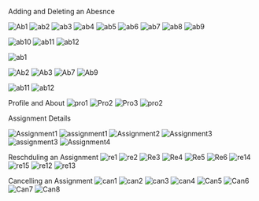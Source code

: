 Adding and Deleting an Abesnce


![Ab1](https://user-images.githubusercontent.com/81990744/114568257-fa3c5f80-9c41-11eb-92a6-3f2fe9491b3c.png)
![ab2](https://user-images.githubusercontent.com/81990744/114568271-fc062300-9c41-11eb-8e1c-a706b980e5fb.png)
![ab3](https://user-images.githubusercontent.com/81990744/114568281-fdcfe680-9c41-11eb-9c42-4414531c0dff.png)
![ab4](https://user-images.githubusercontent.com/81990744/114568288-ff99aa00-9c41-11eb-8afb-2a851d3e6c13.png)
![ab5](https://user-images.githubusercontent.com/81990744/114568298-01636d80-9c42-11eb-8d6a-aed7d3ffaa18.png)
![ab6](https://user-images.githubusercontent.com/81990744/114568307-02949a80-9c42-11eb-9496-af2cf9c63b89.png)
![ab7](https://user-images.githubusercontent.com/81990744/114568314-04f6f480-9c42-11eb-9ae2-10c2993c58a6.png)
![ab8](https://user-images.githubusercontent.com/81990744/114568324-06282180-9c42-11eb-92cd-5437ed62cedc.png)
![ab9](https://user-images.githubusercontent.com/81990744/114568335-088a7b80-9c42-11eb-9f41-8e435c0ae0b3.png)

![ab10](https://user-images.githubusercontent.com/81990744/114568339-09bba880-9c42-11eb-98d5-23f230367b5c.png)
![ab11](https://user-images.githubusercontent.com/81990744/114568344-0b856c00-9c42-11eb-8c7f-e9125f65cbc5.png)
![ab12](https://user-images.githubusercontent.com/81990744/114568357-0cb69900-9c42-11eb-9060-c1ae0ce4dd72.png)

![ab1](https://user-images.githubusercontent.com/81990744/114568902-89e20e00-9c42-11eb-8be7-0340da0791ee.png)

![Ab2](https://user-images.githubusercontent.com/81990744/114571230-82236900-9c44-11eb-9c27-c06797545a91.png)
![Ab3](https://user-images.githubusercontent.com/81990744/114571758-e5150000-9c44-11eb-9b3d-3c56ab2591af.png)
![Ab7](https://user-images.githubusercontent.com/81990744/114572449-7e441680-9c45-11eb-83f4-58a0c671c2d6.png)
![Ab9](https://user-images.githubusercontent.com/81990744/114572978-f6aad780-9c45-11eb-948a-1dd4488c2604.png)

![ab11](https://user-images.githubusercontent.com/81990744/114728656-47d1ce80-9d0d-11eb-86e0-46d335fd2775.png)
![ab12](https://user-images.githubusercontent.com/81990744/114728683-4dc7af80-9d0d-11eb-9360-59ce49fa5ee5.png)


Profile and About 
![pro1](https://user-images.githubusercontent.com/81990744/114576009-bdc03200-9c48-11eb-98ee-059cb3c951f4.png)
![Pro2](https://user-images.githubusercontent.com/81990744/114576055-ca448a80-9c48-11eb-87c7-d4a9e89a2f8c.png)
![Pro3](https://user-images.githubusercontent.com/81990744/114576080-ce70a800-9c48-11eb-9b3e-2db9b37ce1d0.png)
![pro2](https://user-images.githubusercontent.com/81990744/114630603-f97aec00-9c88-11eb-8808-b029ab434197.png)




Assignment Details 

![Assignment1](https://user-images.githubusercontent.com/81990744/114631979-a9e9ef80-9c8b-11eb-9b4a-12bfbe4c19df.png)
![assignment1](https://user-images.githubusercontent.com/81990744/114631991-ae160d00-9c8b-11eb-82d9-e1b4695fb13b.png)
![Assignment2](https://user-images.githubusercontent.com/81990744/114631996-b110fd80-9c8b-11eb-801c-4d527d5acaff.png)
![Assignment3](https://user-images.githubusercontent.com/81990744/114632004-b4a48480-9c8b-11eb-8548-8e07d29299d0.png)
![assignment3](https://user-images.githubusercontent.com/81990744/114632006-b706de80-9c8b-11eb-8dde-593562e562b9.png)
![Assignment4](https://user-images.githubusercontent.com/81990744/114632038-c84feb00-9c8b-11eb-9b37-d0955372679f.png)




Reschduling an Assignment
![re1](https://user-images.githubusercontent.com/81990744/114633833-4bbf0b80-9c8f-11eb-8180-3d6cb1c38469.png)
![re2](https://user-images.githubusercontent.com/81990744/114633841-4eb9fc00-9c8f-11eb-9893-dcadde215ebd.png)
![Re3](https://user-images.githubusercontent.com/81990744/114633847-51b4ec80-9c8f-11eb-9351-a51f38212d70.png)
![Re4](https://user-images.githubusercontent.com/81990744/114633853-54afdd00-9c8f-11eb-95ea-24c6586b0bcd.png)
![Re5](https://user-images.githubusercontent.com/81990744/114633860-57123700-9c8f-11eb-9812-a86e0cc7f8c2.png)
![Re6](https://user-images.githubusercontent.com/81990744/114634851-727e4180-9c91-11eb-8606-f908423360df.png)
![re14](https://user-images.githubusercontent.com/81990744/114879599-58e31400-9dcf-11eb-92eb-1eea9c62d88f.png)
![re15](https://user-images.githubusercontent.com/81990744/114879652-64363f80-9dcf-11eb-8e51-a1e897e75034.png)
![re12](https://user-images.githubusercontent.com/81990744/114879685-6bf5e400-9dcf-11eb-913b-54995fc63ad5.png)
![re13](https://user-images.githubusercontent.com/81990744/114879710-71ebc500-9dcf-11eb-83ef-8e632f4e0f6b.png)





Cancelling an Assignment
![can1](https://user-images.githubusercontent.com/81990744/114635483-d3f2e000-9c92-11eb-8493-267435637748.png)
![can2](https://user-images.githubusercontent.com/81990744/114635486-d6553a00-9c92-11eb-8cd2-540753f245fc.png)
![can3](https://user-images.githubusercontent.com/81990744/114635496-da815780-9c92-11eb-898b-b768d5d35a5c.png)
![can4](https://user-images.githubusercontent.com/81990744/114635534-ebca6400-9c92-11eb-8eb1-7f0058be2223.png)
![Can5](https://user-images.githubusercontent.com/81990744/114635556-f4229f00-9c92-11eb-901f-2c70c0ea69b7.png)
![Can6](https://user-images.githubusercontent.com/81990744/114635562-f71d8f80-9c92-11eb-946d-e8f10e17c005.png)
![Can7](https://user-images.githubusercontent.com/81990744/114635572-fb49ad00-9c92-11eb-9355-088564155acf.png)
![Can8](https://user-images.githubusercontent.com/81990744/114635576-fdac0700-9c92-11eb-97c4-1d9eccf1b94d.png)







